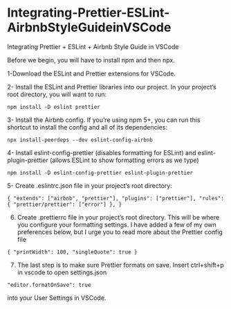 # Integrating-Prettier-ESLint-AirbnbStyleGuideinVSCode
Integrating Prettier + ESLint + Airbnb Style Guide in VSCode

Before we begin, you will have to install npm and then npx.

 1-Download the ESLint and Prettier extensions for VSCode.
 
2- Install the ESLint and Prettier libraries into our project. In your project’s root directory, you will want to run:
 
 ``npm install -D eslint prettier``
 
 3- Install the Airbnb config. If you’re using npm 5+, you can run this shortcut to install the config and all of its dependencies: 
 
  ``npx install-peerdeps --dev eslint-config-airbnb``
 
4- Install eslint-config-prettier (disables formatting for ESLint) and eslint-plugin-prettier (allows ESLint to show formatting errors as we type) 

``npm install -D eslint-config-prettier eslint-plugin-prettier``

5- Create .eslintrc.json file in your project’s root directory:
 
 ``{
  "extends": ["airbnb", "prettier"],
  "plugins": ["prettier"],
  "rules": {
    "prettier/prettier": ["error"]
  },
}
 ``

6. Create .prettierrc file in your project’s root directory. This will be where you configure your formatting settings. I have added a few of my own preferences below, but I urge you to read more about the Prettier config file

``{
  "printWidth": 100,
  "singleQuote": true
}``

7. The last step is to make sure Prettier formats on save. Insert  ctrl+shift+p in vscode to open settings.json

  ``"editor.formatOnSave": true ``
  
  into your User Settings in VSCode.
